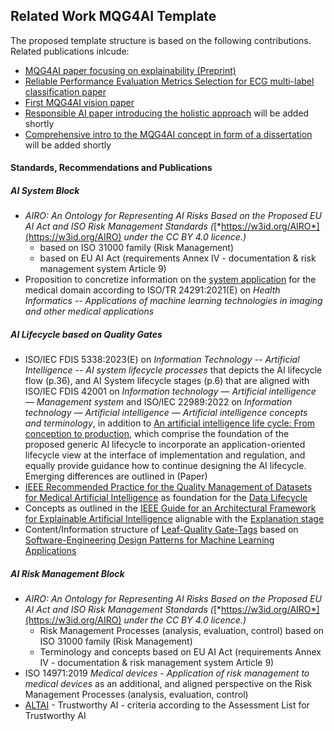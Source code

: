 ## Related Work MQG4AI Template

The proposed template structure is based on the following contributions.
Related publications inlcude:   
- [MQG4AI paper focusing on explainability (Preprint)](https://arxiv.org/abs/2502.11889)
- [Reliable Performance Evaluation Metrics Selection for ECG multi-label classification paper](https://ieeexplore.ieee.org/document/10570023)
- [First MQG4AI vision paper](https://www.scitepress.org/Link.aspx?doi=10.5220/0012121300003538)
- [Responsible AI paper introducing the holistic approach]() will be added shortly
- [Comprehensive intro to the MQG4AI concept in form of a dissertation]() will be added shortly

#### Standards, Recommendations and Publications

##### AI System Block
- *AIRO: An Ontology for Representing AI Risks Based on the Proposed EU AI Act and ISO Risk Management Standards (*[*https://w3id.org/AIRO*](https://w3id.org/AIRO) *under the CC BY 4.0 licence.)* 
  - based on ISO 31000 family (Risk Management)
  - based on EU AI Act (requirements Annex IV - documentation & risk management system Article 9)
- Proposition to concretize information on the [system application](./MQG4DesignKnowledge/1_System/Application/Application.md#example-domain-medicine) for the medical domain according to ISO/TR 24291:2021(E) on *Health Informatics -- Applications of machine learning technologies in imaging and other medical applications*

##### AI Lifecycle based on Quality Gates
- ISO/IEC FDIS 5338:2023(E) on *Information Technology -- Artificial Intelligence -- AI system lifecycle processes* that depicts the AI lifecycle flow (p.36), and AI System lifecycle stages (p.6) that are aligned with ISO/IEC FDIS 42001 on *Information technology — Artificial intelligence — Management system* and ISO/IEC 22989:2022 on *Information technology — Artificial intelligence — Artificial intelligence concepts and terminology*, in addition to [An artificial intelligence life cycle: From conception to production](https://www.sciencedirect.com/science/article/pii/S2666389922000745), which comprise the foundation of the proposed generic AI lifecycle to incorporate an application-oriented lifecycle view at the interface of implementation and regulation, and equally provide guidance how to continue designing the AI lifecycle. Emerging differences are outlined in (Paper)
- [IEEE Recommended Practice for the Quality Management of Datasets for Medical Artificial Intelligence](https://ieeexplore.ieee.org/document/9812564) as foundation for the [Data Lifecycle](./MQG4DesignKnowledge/2_Lifecycle/1_Data/QG_Data_(Lifecycle).md)
- Concepts as outlined in the [IEEE Guide for an Architectural Framework for Explainable Artificial Intelligence](https://standards.ieee.org/ieee/2894/11296/) alignable with the [Explanation stage](./MQG4DesignKnowledge/2_Lifecycle/2_Development/4_Model_Explanation/QG_ModelExplanation_(Development).md)
- Content/Information structure of [Leaf-Quality Gate-Tags](./templates/Template_LeafQG.md) based on [Software-Engineering Design Patterns for Machine Learning Applications](https://ieeexplore.ieee.org/document/9734272)

##### AI Risk Management Block
- *AIRO: An Ontology for Representing AI Risks Based on the Proposed EU AI Act and ISO Risk Management Standards (*[*https://w3id.org/AIRO*](https://w3id.org/AIRO) *under the CC BY 4.0 licence.)* 
  - Risk Management Processes (analysis, evaluation, control) based on ISO 31000 family (Risk Management)
  - Terminology and concepts based on EU AI Act (requirements Annex IV - documentation & risk management system Article 9)
- ISO 14971:2019 *Medical devices - Application of risk management to medical devices* as an additional, and aligned perspective on the Risk Management Processes (analysis, evaluation, control)
- [ALTAI](https://digital-strategy.ec.europa.eu/en/library/assessment-list-trustworthy-artificial-intelligence-altai-self-assessment) - Trustworthy AI - criteria according to the Assessment List for Trustworthy AI 


 




